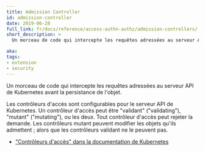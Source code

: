 ```yaml
---
title: Admission Controller
id: admission-controller
date: 2019-06-28
full_link: fr/docs/reference/access-authn-authz/admission-controllers/
short_description: >
  Un morceau de code qui intercepte les requêtes adressées au serveur API de Kubernetes avant la persistance de l'objet.

aka:
tags:
- extension
- security
---
```

Un morceau de code qui intercepte les requêtes adressées au serveur API de Kubernetes avant la persistance de l'objet.

<!--more-->

Les contrôleurs d'accès sont configurables pour le serveur API de Kubernetes. Un contrôleur d'accès peut être "validant"  ("validating"), "mutant" ("mutating"), ou
les deux. Tout contrôleur d'accès peut rejeter la demande. Les contrôleurs mutant peuvent modifier les objets qu'ils admettent ;
alors que les contrôleurs validant ne le peuvent pas.

* ["Contrôleurs d'accès" dans la documentation de Kubernetes](fr/docs/reference/access-authn-authz/admission-controllers/)
